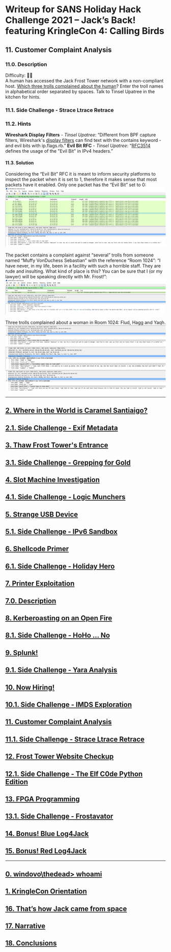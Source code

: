 # Writeup for SANS Holiday Hack Challenge 2021 – Jack’s Back! featuring KringleCon 4: Calling Birds
## 11. Customer Complaint Analysis
### 11.0. Description
Difficulty: :christmas_tree::christmas_tree:  
A human has accessed the Jack Frost Tower network with a non-compliant host. [Which three trolls complained about the human](https://downloads.holidayhackchallenge.com/2021/jackfrosttower-network.zip)? Enter the troll names in alphabetical order separated by spaces. Talk to Tinsel Upatree in the kitchen for hints.

### 11.1. Side Challenge - Strace Ltrace Retrace

### 11.2. Hints
**Wireshark Display Filters** - *Tinsel Upatree*: “Different from BPF capture filters, Wireshark's [display filters](https://wiki.wireshark.org/DisplayFilters) can find text with the contains keyword - and evil bits with ip.flags.rb.”
**Evil Bit RFC** - *Tinsel Upatree*: “[RFC3514](https://datatracker.ietf.org/doc/html/rfc3514) defines the usage of the "Evil Bit" in IPv4 headers.”


#### 11.3. Solution
Considering the “Evil Bit” RFC it is meant to inform security platforms to inspect the packet when it is set to 1, therefore it makes sense that most packets have it enabled. Only one packet has the “Evil Bit” set to 0:  
![00_GenerallyValidPacket](00_GenerallyValidPacket.PNG)

The packet contains a complaint against “several” trolls from someone named “Muffy VonDuchess Sebastian” with the reference “Room 1024”: “I have never, in my life, been in a facility with such a horrible staff. They are rude and insulting. What kind of place is this? You can be sure that I (or my lawyer) will be speaking directly with Mr. Frost!”:
![01_JustOneBadPacket](01_JustOneBadPacket.PNG)

Three trolls complained about a woman in Room 1024: Flud, Hagg and Yaqh.  
![02_Flud](02_Flud.PNG)  
![02_Hagg](02_Hagg.PNG)  
![02_Yaqh](02_Yaqh.PNG)  

---
## [2. Where in the World is Caramel Santiaigo?](README.md)
## [2.1. Side Challenge - Exif Metadata](README.md)
## [3. Thaw Frost Tower's Entrance](README.md)
## [3.1. Side Challenge - Grepping for Gold](README.md)
## [4. Slot Machine Investigation](README.md)
## [4.1. Side Challenge - Logic Munchers](README.md)
## [5. Strange USB Device](README.md)
## [5.1. Side Challenge - IPv6 Sandbox](README.md)
## [6. Shellcode Primer](README.md)
## [6.1. Side Challenge - Holiday Hero](README.md)
## [7. Printer Exploitation](README.md)
## [7.0. Description](README.md)
## [8. Kerberoasting on an Open Fire](README.md)
## [8.1. Side Challenge - HoHo … No](README.md)
## [9. Splunk!](README.md)
## [9.1. Side Challenge - Yara Analysis](README.md)
## [10. Now Hiring!](README.md)
## [10.1. Side Challenge - IMDS Exploration](README.md)
## [11. Customer Complaint Analysis](README.md)
## [11.1. Side Challenge - Strace Ltrace Retrace](README.md)
## [12. Frost Tower Website Checkup](README.md)
## [12.1. Side Challenge - The Elf C0de Python Edition](README.md)
## [13. FPGA Programming](README.md)
## [13.1. Side Challenge - Frostavator](README.md)
## [14. Bonus! Blue Log4Jack](README.md)
## [15. Bonus! Red Log4Jack](README.md)
---
## [0. windovo\\thedead> whoami](../README.md)
## [1. KringleCon Orientation](01.%20KringleCon%20Orientation/README.md)
## [16. That’s how Jack came from space](../README.md#16-thats-how-jack-came-from-space)
## [17. Narrative](../README.md#17-narrative)
## [18. Conclusions](../README.md#18-conclusions)